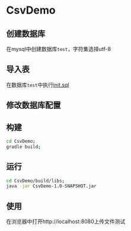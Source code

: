 # CsvDemo

## 创建数据库
在mysql中创建数据库`test`，字符集选择utf-8

## 导入表
在数据库`test`中执行[init.sql]()

## 修改数据库配置

## 构建
```bash
cd CsvDemo;
gradle build;
```

## 运行
```bash
cd CsvDemo/build/libs;
java -jar CsvDemo-1.0-SNAPSHOT.jar
```

## 使用
在浏览器中打开http://localhost:8080上传文件测试